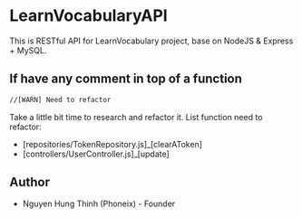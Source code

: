 # LearnVocabularyAPI
This is RESTful API for LearnVocabulary project, base on NodeJS &amp; Express + MySQL.

## If have any comment in top of a function
```bash
//[WARN] Need to refactor
```
Take a little bit time to research and refactor it.
List function need to refactor:
- [repositories/TokenRepository.js]_[clearAToken]
- [controllers/UserController.js]_[update]

## Author
- Nguyen Hung Thinh (Phoneix) - Founder
